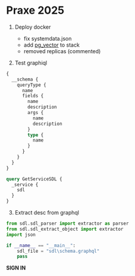 # Praxe 2025

1. Deploy docker

   - fix systemdata.json
   - add [pg_vector](https://github.com/pgvector/pgvector) to stack
   - removed replicas (commented)

2. Test graphiql

```graphql
{
  __schema {
    queryType {
      name
      fields {
        name
        description
        args {
          name
          description
        }
        type {
          name
        }
      }
    }
  }
}
```

```graphql
query GetServiceSDL {
  _service {
    sdl
  }
}
```

3. Extract desc from graphql

```python
from sdl.sdl_parser import extractor as parser
from sdl.sdl_extract_object import extractor
import json

if __name__ == "__main__":
    sdl_file = "sdl\schema.graphql"
    pass
```

**SIGN IN**
